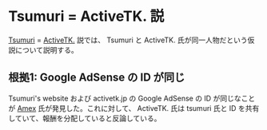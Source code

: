 # Tsumuri = ActiveTK. 説

[Tsumuri](../tsumuri.md) = [ActiveTK.](../ActiveTK.md) 説では、 Tsumuri と ActiveTK. 氏が同一人物だという仮説について説明する。

## 根拠1: Google AdSense の ID が同じ

Tsumuri's website および activetk.jp の Google AdSense の ID が同じなことが [Amex](../amex) 氏が発見した。これに対して、 ActiveTK. 氏は tsumuri 氏と ID を共有していて、報酬を分配していると反論している。
